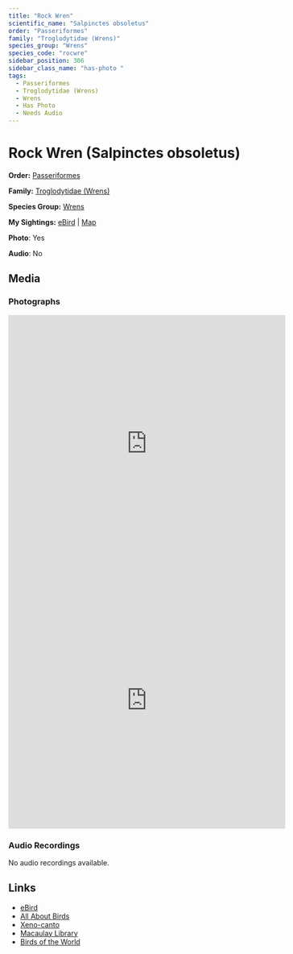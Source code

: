 ```yaml
---
title: "Rock Wren"
scientific_name: "Salpinctes obsoletus"
order: "Passeriformes"
family: "Troglodytidae (Wrens)"
species_group: "Wrens"
species_code: "rocwre"
sidebar_position: 306
sidebar_class_name: "has-photo "
tags: 
  - Passeriformes
  - Troglodytidae (Wrens)
  - Wrens
  - Has Photo
  - Needs Audio
---
```


# Rock Wren (Salpinctes obsoletus)

**Order:** [Passeriformes](/tags/passeriformes)

**Family:** [Troglodytidae (Wrens)](/tags/troglodytidae-wrens)

**Species Group:** [Wrens](/tags/wrens)

**My Sightings:** [eBird](https://ebird.org/lifelist?r=world&time=life&spp=rocwre) | [Map](/map?species_code=rocwre)

**Photo**: Yes 

**Audio**: No

## Media
### Photographs
<iframe src="https://macaulaylibrary.org/asset/616427604/embed" width="550" height="510" frameborder="0" allowfullscreen></iframe>
<iframe src="https://macaulaylibrary.org/asset/616427612/embed" width="550" height="510" frameborder="0" allowfullscreen></iframe>

### Audio Recordings
No audio recordings available.

## Links
* [eBird](https://ebird.org/species/rocwre) 
* [All About Birds](https://www.allaboutbirds.org/guide/rocwre) 
* [Xeno-canto](https://www.xeno-canto.org/species/salpinctes-obsoletus) 
* [Macaulay Library](https://search.macaulaylibrary.org/catalog?taxonCode=rocwre&sort=rating_rank_desc)
* [Birds of the World](https://birdsoftheworld.org/bow/species/rocwre)
